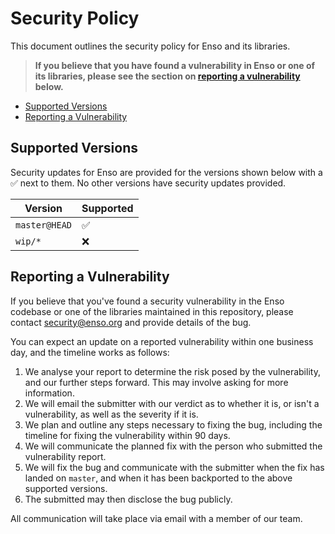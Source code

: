 # Security Policy
This document outlines the security policy for Enso and its libraries.

> **If you believe that you have found a vulnerability in Enso or one of its
> libraries, please see the section on 
> [reporting a vulnerability](#reporting-a-vulnerability) below.**

<!-- MarkdownTOC levels="2" autolink="true" -->

- [Supported Versions](#supported-versions)
- [Reporting a Vulnerability](#reporting-a-vulnerability)

<!-- /MarkdownTOC -->

## Supported Versions
Security updates for Enso are provided for the versions shown below with a
:white_check_mark: next to them. No other versions have security updates
provided.

| Version       | Supported          |
|---------------|--------------------|
| `master@HEAD` | :white_check_mark: |
| `wip/*`       | :x:                |

## Reporting a Vulnerability
If you believe that you've found a security vulnerability in the Enso codebase
or one of the libraries maintained in this repository, please contact
[security@enso.org](mailto:security@enso.org) and provide details of the bug.

You can expect an update on a reported vulnerability within one business day,
and the timeline works as follows:

1. We analyse your report to determine the risk posed by the vulnerability, and
   our further steps forward. This may involve asking for more information.
2. We will email the submitter with our verdict as to whether it is, or isn't a
   vulnerability, as well as the severity if it is.
3. We plan and outline any steps necessary to fixing the bug, including the
   timeline for fixing the vulnerability within 90 days.
4. We will communicate the planned fix with the person who submitted the
   vulnerability report.
5. We will fix the bug and communicate with the submitter when the fix has
   landed on `master`, and when it has been backported to the above supported
   versions.
6. The submitted may then disclose the bug publicly.

All communication will take place via email with a member of our team.
